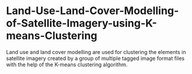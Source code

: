 # Land-Use-Land-Cover-Modelling-of-Satellite-Imagery-using-K-means-Clustering
Land use and land cover modelling are used for clustering the elements in satellite imagery created by a group of multiple tagged image format files with the help of the K-means clustering algorithm.
